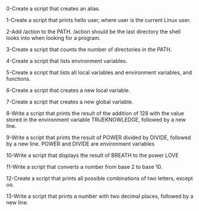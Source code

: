 0-Create a script that creates an alias.

1-Create a script that prints hello user, where user is the current Linux user.

2-Add /action to the PATH. /action should be the last directory the shell looks into when looking for a program.

3-Create a script that counts the number of directories in the PATH.

4-Create a script that lists environment variables.

5-Create a script that lists all local variables and environment variables, and functions.

6-Create a script that creates a new local variable.

7-Create a script that creates a new global variable.

8-Write a script that prints the result of the addition of 128 with the value stored in the environment variable TRUEKNOWLEDGE, followed by a new line.

9-Write a script that prints the result of POWER divided by DIVIDE, followed by a new line.
POWER and DIVIDE are environment variables

10-Write a script that displays the result of BREATH to the power LOVE

11-Write a script that converts a number from base 2 to base 10.

12-Create a script that prints all possible combinations of two letters, except oo.

13-Write a script that prints a number with two decimal places, followed by a new line.




